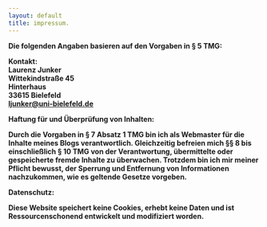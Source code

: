 ```yaml
---
layout: default
title: impressum.
---
```


<b>Die folgenden Angaben basieren auf den Vorgaben in § 5 TMG:<b/>

Kontakt:
<br>
Laurenz Junker <br>
Wittekindstraße 45 <br>
Hinterhaus <br>
33615 Bielefeld <br>
ljunker@uni-bielefeld.de
  
<b>Haftung für und Überprüfung von Inhalten:<b/>

Durch die Vorgaben in § 7 Absatz 1 TMG bin ich als Webmaster für die Inhalte meines Blogs verantwortlich.
Gleichzeitig befreien mich §§ 8 bis einschließlich § 10 TMG von der Verantwortung, übermittelte oder gespeicherte fremde Inhalte zu überwachen.
Trotzdem bin ich mir meiner Pflicht bewusst, der Sperrung und Entfernung von Informationen nachzukommen, wie es geltende Gesetze vorgeben.

<b>Datenschutz:<b/>
  
  Diese Website speichert <b>keine</b> Cookies, erhebt <b>keine</b> Daten und ist Ressourcenschonend entwickelt und modifiziert worden.
